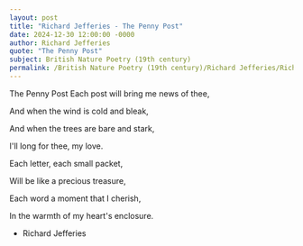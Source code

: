 ```yaml
---
layout: post
title: "Richard Jefferies - The Penny Post"
date: 2024-12-30 12:00:00 -0000
author: Richard Jefferies
quote: "The Penny Post"
subject: British Nature Poetry (19th century)
permalink: /British Nature Poetry (19th century)/Richard Jefferies/Richard Jefferies - The Penny Post
---
```


The Penny Post
Each post will bring me news of thee,

And when the wind is cold and bleak,

And when the trees are bare and stark,

I'll long for thee, my love.

Each letter, each small packet,

Will be like a precious treasure,

Each word a moment that I cherish,

In the warmth of my heart's enclosure.

- Richard Jefferies
